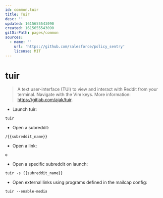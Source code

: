 ```yaml
---
id: common.tuir
title: Tuir
desc: ''
updated: 1615655543090
created: 1615655543090
gitDirPath: pages/common
sources:
  - name: ''
    url: 'https://github.com/salesforce/policy_sentry'
    license: MIT
---
```

# tuir

> A text user-interface (TUI) to view and interact with Reddit from your terminal.
> Navigate with the Vim keys.
> More information: <https://gitlab.com/ajak/tuir>.

- Launch tuir:

`tuir`

- Open a subreddit:

`/{{subreddit_name}}`

- Open a link:

`o`

- Open a specific subreddit on launch:

`tuir -s {{subreddit_name}}`

- Open external links using programs defined in the mailcap config:

`tuir --enable-media`

